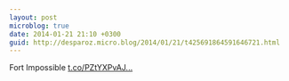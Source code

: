 ```yaml
---
layout: post
microblog: true
date: 2014-01-21 21:10 +0300
guid: http://desparoz.micro.blog/2014/01/21/t425691864591646721.html
---
```

Fort Impossible [t.co/PZtYXPvAJ...](http://t.co/PZtYXPvAJq)
